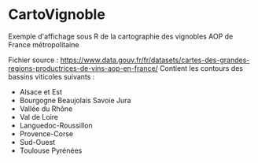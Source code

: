 # CartoVignoble
Exemple d'affichage sous R de la cartographie des vignobles AOP de France métropolitaine

Fichier source : https://www.data.gouv.fr/fr/datasets/cartes-des-grandes-regions-productrices-de-vins-aop-en-france/ 
Contient les contours des bassins viticoles suivants :
- Alsace et Est
- Bourgogne Beaujolais Savoie Jura
- Vallée du Rhône
- Val de Loire
- Languedoc-Roussillon
- Provence-Corse
- Sud-Ouest
- Toulouse Pyrénées
